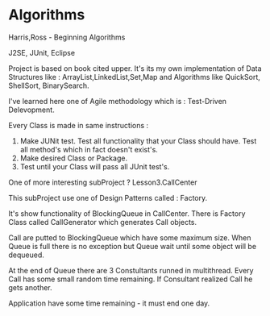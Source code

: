 Algorithms
==========

Harris,Ross - Beginning Algorithms 

J2SE, JUnit, Eclipse

Project is based on book cited upper. It's its my own implementation of Data Structures like : ArrayList,LinkedList,Set,Map and Algorithms like QuickSort, ShellSort, BinarySearch.

I've learned here one of Agile methodology which is : Test-Driven Delevopment.

Every Class is made in same instructions :

1. Make JUNit test. Test all functionality that your Class should have. Test all method's which in fact doesn't exist's.
2. Make desired Class or Package.
3. Test until your Class will pass all JUnit test's.


One of more interesting subProject ? Lesson3.CallCenter

This subProject use one of Design Patterns called : Factory.

It's show functionality of BlockingQueue in CallCenter.
There is Factory Class called CallGenerator which generates Call objects.

Call are putted to BlockingQueue which have some maximum size. When Queue is full there is no exception but Queue wait until some object will be dequeued.

At the end of Queue there are 3 Constultants runned in multithread. Every Call has some small random time remaining. If Consultant realized Call he gets another.

Application have some time remaining - it must end one day.


